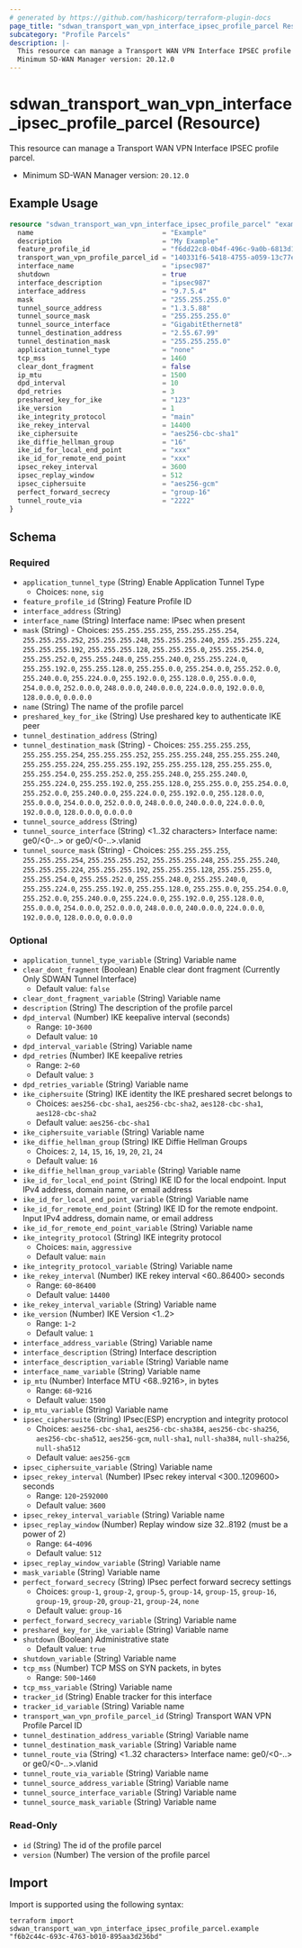 ```yaml
---
# generated by https://github.com/hashicorp/terraform-plugin-docs
page_title: "sdwan_transport_wan_vpn_interface_ipsec_profile_parcel Resource - terraform-provider-sdwan"
subcategory: "Profile Parcels"
description: |-
  This resource can manage a Transport WAN VPN Interface IPSEC profile parcel.
  Minimum SD-WAN Manager version: 20.12.0
---
```


# sdwan_transport_wan_vpn_interface_ipsec_profile_parcel (Resource)

This resource can manage a Transport WAN VPN Interface IPSEC profile parcel.
  - Minimum SD-WAN Manager version: `20.12.0`

## Example Usage

```terraform
resource "sdwan_transport_wan_vpn_interface_ipsec_profile_parcel" "example" {
  name                                = "Example"
  description                         = "My Example"
  feature_profile_id                  = "f6dd22c8-0b4f-496c-9a0b-6813d1f8b8ac"
  transport_wan_vpn_profile_parcel_id = "140331f6-5418-4755-a059-13c77eb96037"
  interface_name                      = "ipsec987"
  shutdown                            = true
  interface_description               = "ipsec987"
  interface_address                   = "9.7.5.4"
  mask                                = "255.255.255.0"
  tunnel_source_address               = "1.3.5.88"
  tunnel_source_mask                  = "255.255.255.0"
  tunnel_source_interface             = "GigabitEthernet8"
  tunnel_destination_address          = "2.55.67.99"
  tunnel_destination_mask             = "255.255.255.0"
  application_tunnel_type             = "none"
  tcp_mss                             = 1460
  clear_dont_fragment                 = false
  ip_mtu                              = 1500
  dpd_interval                        = 10
  dpd_retries                         = 3
  preshared_key_for_ike               = "123"
  ike_version                         = 1
  ike_integrity_protocol              = "main"
  ike_rekey_interval                  = 14400
  ike_ciphersuite                     = "aes256-cbc-sha1"
  ike_diffie_hellman_group            = "16"
  ike_id_for_local_end_point          = "xxx"
  ike_id_for_remote_end_point         = "xxx"
  ipsec_rekey_interval                = 3600
  ipsec_replay_window                 = 512
  ipsec_ciphersuite                   = "aes256-gcm"
  perfect_forward_secrecy             = "group-16"
  tunnel_route_via                    = "2222"
}
```

<!-- schema generated by tfplugindocs -->
## Schema

### Required

- `application_tunnel_type` (String) Enable Application Tunnel Type
  - Choices: `none`, `sig`
- `feature_profile_id` (String) Feature Profile ID
- `interface_address` (String)
- `interface_name` (String) Interface name: IPsec when present
- `mask` (String) - Choices: `255.255.255.255`, `255.255.255.254`, `255.255.255.252`, `255.255.255.248`, `255.255.255.240`, `255.255.255.224`, `255.255.255.192`, `255.255.255.128`, `255.255.255.0`, `255.255.254.0`, `255.255.252.0`, `255.255.248.0`, `255.255.240.0`, `255.255.224.0`, `255.255.192.0`, `255.255.128.0`, `255.255.0.0`, `255.254.0.0`, `255.252.0.0`, `255.240.0.0`, `255.224.0.0`, `255.192.0.0`, `255.128.0.0`, `255.0.0.0`, `254.0.0.0`, `252.0.0.0`, `248.0.0.0`, `240.0.0.0`, `224.0.0.0`, `192.0.0.0`, `128.0.0.0`, `0.0.0.0`
- `name` (String) The name of the profile parcel
- `preshared_key_for_ike` (String) Use preshared key to authenticate IKE peer
- `tunnel_destination_address` (String)
- `tunnel_destination_mask` (String) - Choices: `255.255.255.255`, `255.255.255.254`, `255.255.255.252`, `255.255.255.248`, `255.255.255.240`, `255.255.255.224`, `255.255.255.192`, `255.255.255.128`, `255.255.255.0`, `255.255.254.0`, `255.255.252.0`, `255.255.248.0`, `255.255.240.0`, `255.255.224.0`, `255.255.192.0`, `255.255.128.0`, `255.255.0.0`, `255.254.0.0`, `255.252.0.0`, `255.240.0.0`, `255.224.0.0`, `255.192.0.0`, `255.128.0.0`, `255.0.0.0`, `254.0.0.0`, `252.0.0.0`, `248.0.0.0`, `240.0.0.0`, `224.0.0.0`, `192.0.0.0`, `128.0.0.0`, `0.0.0.0`
- `tunnel_source_address` (String)
- `tunnel_source_interface` (String) <1..32 characters> Interface name: ge0/<0-..> or ge0/<0-..>.vlanid
- `tunnel_source_mask` (String) - Choices: `255.255.255.255`, `255.255.255.254`, `255.255.255.252`, `255.255.255.248`, `255.255.255.240`, `255.255.255.224`, `255.255.255.192`, `255.255.255.128`, `255.255.255.0`, `255.255.254.0`, `255.255.252.0`, `255.255.248.0`, `255.255.240.0`, `255.255.224.0`, `255.255.192.0`, `255.255.128.0`, `255.255.0.0`, `255.254.0.0`, `255.252.0.0`, `255.240.0.0`, `255.224.0.0`, `255.192.0.0`, `255.128.0.0`, `255.0.0.0`, `254.0.0.0`, `252.0.0.0`, `248.0.0.0`, `240.0.0.0`, `224.0.0.0`, `192.0.0.0`, `128.0.0.0`, `0.0.0.0`

### Optional

- `application_tunnel_type_variable` (String) Variable name
- `clear_dont_fragment` (Boolean) Enable clear dont fragment (Currently Only SDWAN Tunnel Interface)
  - Default value: `false`
- `clear_dont_fragment_variable` (String) Variable name
- `description` (String) The description of the profile parcel
- `dpd_interval` (Number) IKE keepalive interval (seconds)
  - Range: `10`-`3600`
  - Default value: `10`
- `dpd_interval_variable` (String) Variable name
- `dpd_retries` (Number) IKE keepalive retries
  - Range: `2`-`60`
  - Default value: `3`
- `dpd_retries_variable` (String) Variable name
- `ike_ciphersuite` (String) IKE identity the IKE preshared secret belongs to
  - Choices: `aes256-cbc-sha1`, `aes256-cbc-sha2`, `aes128-cbc-sha1`, `aes128-cbc-sha2`
  - Default value: `aes256-cbc-sha1`
- `ike_ciphersuite_variable` (String) Variable name
- `ike_diffie_hellman_group` (String) IKE Diffie Hellman Groups
  - Choices: `2`, `14`, `15`, `16`, `19`, `20`, `21`, `24`
  - Default value: `16`
- `ike_diffie_hellman_group_variable` (String) Variable name
- `ike_id_for_local_end_point` (String) IKE ID for the local endpoint. Input IPv4 address, domain name, or email address
- `ike_id_for_local_end_point_variable` (String) Variable name
- `ike_id_for_remote_end_point` (String) IKE ID for the remote endpoint. Input IPv4 address, domain name, or email address
- `ike_id_for_remote_end_point_variable` (String) Variable name
- `ike_integrity_protocol` (String) IKE integrity protocol
  - Choices: `main`, `aggressive`
  - Default value: `main`
- `ike_integrity_protocol_variable` (String) Variable name
- `ike_rekey_interval` (Number) IKE rekey interval <60..86400> seconds
  - Range: `60`-`86400`
  - Default value: `14400`
- `ike_rekey_interval_variable` (String) Variable name
- `ike_version` (Number) IKE Version <1..2>
  - Range: `1`-`2`
  - Default value: `1`
- `interface_address_variable` (String) Variable name
- `interface_description` (String) Interface description
- `interface_description_variable` (String) Variable name
- `interface_name_variable` (String) Variable name
- `ip_mtu` (Number) Interface MTU <68..9216>, in bytes
  - Range: `68`-`9216`
  - Default value: `1500`
- `ip_mtu_variable` (String) Variable name
- `ipsec_ciphersuite` (String) IPsec(ESP) encryption and integrity protocol
  - Choices: `aes256-cbc-sha1`, `aes256-cbc-sha384`, `aes256-cbc-sha256`, `aes256-cbc-sha512`, `aes256-gcm`, `null-sha1`, `null-sha384`, `null-sha256`, `null-sha512`
  - Default value: `aes256-gcm`
- `ipsec_ciphersuite_variable` (String) Variable name
- `ipsec_rekey_interval` (Number) IPsec rekey interval <300..1209600> seconds
  - Range: `120`-`2592000`
  - Default value: `3600`
- `ipsec_rekey_interval_variable` (String) Variable name
- `ipsec_replay_window` (Number) Replay window size 32..8192 (must be a power of 2)
  - Range: `64`-`4096`
  - Default value: `512`
- `ipsec_replay_window_variable` (String) Variable name
- `mask_variable` (String) Variable name
- `perfect_forward_secrecy` (String) IPsec perfect forward secrecy settings
  - Choices: `group-1`, `group-2`, `group-5`, `group-14`, `group-15`, `group-16`, `group-19`, `group-20`, `group-21`, `group-24`, `none`
  - Default value: `group-16`
- `perfect_forward_secrecy_variable` (String) Variable name
- `preshared_key_for_ike_variable` (String) Variable name
- `shutdown` (Boolean) Administrative state
  - Default value: `true`
- `shutdown_variable` (String) Variable name
- `tcp_mss` (Number) TCP MSS on SYN packets, in bytes
  - Range: `500`-`1460`
- `tcp_mss_variable` (String) Variable name
- `tracker_id` (String) Enable tracker for this interface
- `tracker_id_variable` (String) Variable name
- `transport_wan_vpn_profile_parcel_id` (String) Transport WAN VPN Profile Parcel ID
- `tunnel_destination_address_variable` (String) Variable name
- `tunnel_destination_mask_variable` (String) Variable name
- `tunnel_route_via` (String) <1..32 characters> Interface name: ge0/<0-..> or ge0/<0-..>.vlanid
- `tunnel_route_via_variable` (String) Variable name
- `tunnel_source_address_variable` (String) Variable name
- `tunnel_source_interface_variable` (String) Variable name
- `tunnel_source_mask_variable` (String) Variable name

### Read-Only

- `id` (String) The id of the profile parcel
- `version` (Number) The version of the profile parcel

## Import

Import is supported using the following syntax:

```shell
terraform import sdwan_transport_wan_vpn_interface_ipsec_profile_parcel.example "f6b2c44c-693c-4763-b010-895aa3d236bd"
```

